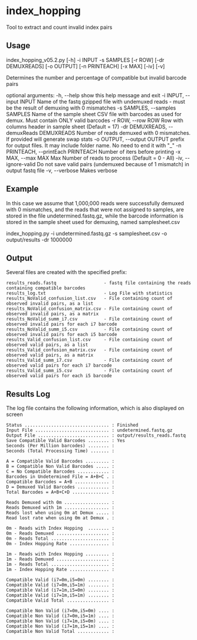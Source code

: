 # index_hopping
Tool to extract and count invalid index pairs

## Usage

index_hopping_v05.2.py [-h] -i INPUT -s SAMPLES [-r ROW]
                              [-dr DEMUXREADS] [-o OUTPUT] [-n PRINTEACH]
                              [-x MAX] [-iv] [-v]

Determines the number and percentage of compatible but invalid barcode pairs

optional arguments:
  -h, --help            show this help message and exit
  -i INPUT, --input INPUT
                        Name of the fastq gzipped file with undemuxed reads -
                        must be the result of demuxing with 0 mismatches
  -s SAMPLES, --samples SAMPLES
                        Name of the sample sheet CSV file with barcodes as
                        used for demux. Must contain ONLY valid barcodes
  -r ROW, --row ROW     Row with columns header in sample sheet (Default = 17)
  -dr DEMUXREADS, --demuxReads DEMUXREADS
                        Number of reads demuxed with 0 mismatches. If provided
                        will generate swap stats
  -o OUTPUT, --output OUTPUT
                        prefix for output files. It may include folder name.
                        No need to end it with "_"
  -n PRINTEACH, --printEach PRINTEACH
                        Number of iters before printing
  -x MAX, --max MAX     Max Number of reads to process (Default = 0 - All)
  -iv, --ignore-valid   Do not save valid pairs (undemuxed because of 1
                        mismatch) in output fastq file
  -v, --verbose         Makes verbose

## Example
In this case we assume that 1,000,000 reads were successfully demuxed with 0 mismatches, and the
reads that were not assigned to samples, are stored in the file undetermined.fastq.gz, while the
barcode information is stored in the sample sheet used for demuxing, named samplesheet.csv

index_hopping.py -i undetermined.fastq.gz -s samplesheet.csv -o output/results -dr 1000000

## Output
Several files are created with the specified prefix:
```
results_reads.fastq                  - fastq file containing the reads containing compatible barcodes
results_log.txt                      - Log File with statistics
results_NoValid_confusion_list.csv   - File containing count of observed invalid pairs, as a list
results_NoValid_confusion_matrix.csv - File containing count of observed invalid pairs, as a matrix 
results_NoValid_summ_i7.csv          - File containing count of observed invalid pairs for each i7 barcode
results_NoValid_summ_i5.csv          - File containing count of observed invalid pairs for each i5 barcode
results_Valid_confusion_list.csv     - File containing count of observed valid pairs, as a list
results_Valid_confusion_matrix.csv   - File containing count of observed valid pairs, as a matrix 
results_Valid_summ_i7.csv            - File containing count of observed valid pairs for each i7 barcode
results_Valid_summ_i5.csv            - File containing count of observed valid pairs for each i5 barcode
```

## Results Log 
The log file contains the following information, which is also displayed on screen

```
Status ................................ : Finished
Input File ............................ : undetermined.fastq.gz
Output File ........................... : output/results_reads.fastq
Save Compatible Valid Barcodes ........ : Yes
Seconds (Per Million barcodes) ........ : 
Seconds (Total Processing Time) ....... : 

A = Compatible Valid Barcodes ......... : 
B = Compatible Non Valid Barcodes ..... : 
C = No Compatible Barcodes ............ : 
Barcodes in Undetermined File = A+B+C . : 
Compatible Barcodes = A+B ............. : 
D = Demuxed Valid Barcodes ............ : 
Total Barcodes = A+B+C+D .............. : 

Reads Demuxed with 0m ................. : 
Reads Demuxed with 1m ................. : 
Reads lost when using 0m at Demux ..... : 
Read lost rate when using 0m at Demux . : 

0m - Reads with Index Hopping  ........ : 
0m - Reads Demuxed .................... : 
0m - Reads Total ...................... : 
0m - Index Hopping Rate ............... : 

1m - Reads with Index Hopping ......... : 
1m - Reads Demuxed .................... : 
1m - Reads Total ...................... : 
1m - Index Hopping Rate ............... : 

Compatible Valid (i7=0m,i5=0m) ........ : 
Compatible Valid (i7=0m,i5=1m) ........ : 
Compatible Valid (i7=1m,i5=0m) ........ : 
Compatible Valid (i7=1m,i5=1m) ........ : 
Compatible Valid Total ................ : 

Compatible Non Valid (i7=0m,i5=0m) .... : 
Compatible Non Valid (i7=0m,i5=1m) .... : 
Compatible Non Valid (i7=1m,i5=0m) .... : 
Compatible Non Valid (i7=1m,i5=1m) .... : 
Compatible Non Valid Total ............ : 
```

